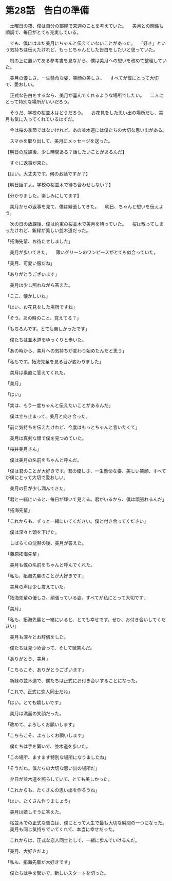 # 第28話　告白の準備

　土曜日の夜、僕は自分の部屋で来週のことを考えていた。
　美月との関係も順調で、毎日がとても充実している。

　でも、僕にはまだ美月にちゃんと伝えていないことがあった。
　「好き」という気持ちは伝えたけれど、もっとちゃんとした告白をしたいと思っていた。

　机の上に置いてある参考書を見ながら、僕は美月への想いを改めて整理していた。

　美月の優しさ、一生懸命な姿、笑顔の美しさ。
　すべてが僕にとって大切で、愛おしい。

　正式な告白をするなら、美月が喜んでくれるような場所でしたい。
　二人にとって特別な場所がいいだろう。

　そうだ、学校の桜並木はどうだろう。
　お花見をした思い出の場所だし、美月も気に入ってくれているはずだ。

　今は桜の季節ではないけれど、あの並木道には僕たちの大切な思い出がある。

　スマホを取り出して、美月にメッセージを送った。

【明日の放課後、少し時間ある？話したいことがあるんだ】

　すぐに返事が来た。

【はい。大丈夫です。何のお話ですか？】

【明日話すよ。学校の桜並木で待ち合わせしない？】

【分かりました。楽しみにしてます】

　美月からの返事を見て、僕は緊張してきた。
　明日、ちゃんと想いを伝えよう。

　次の日の放課後、僕は約束の桜並木で美月を待っていた。
　桜は散ってしまったけれど、新緑が美しい並木道だった。

「拓海先輩、お待たせしました」

　美月が歩いてきた。
　薄いグリーンのワンピースがとても似合っていた。

「美月、可愛い服だね」

「ありがとうございます」

　美月は少し照れながら答えた。

「ここ、懐かしいね」

「はい。お花見をした場所ですね」

「そう。あの時のこと、覚えてる？」

「もちろんです。とても楽しかったです」

　僕たちは並木道をゆっくりと歩いた。

「あの時から、美月への気持ちが変わり始めたんだと思う」

「私もです。拓海先輩を見る目が変わりました」

　美月は素直に答えてくれた。

「美月」

「はい」

「実は、もう一度ちゃんと伝えたいことがあるんだ」

　僕は立ち止まって、美月と向き合った。

「前に気持ちを伝えたけれど、今度はもっとちゃんと言いたくて」

　美月は真剣な顔で僕を見つめていた。

「桜井美月さん」

　僕は美月の名前をちゃんと呼んだ。

「僕は君のことが大好きです。君の優しさ、一生懸命な姿、美しい笑顔、すべてが僕にとって大切で愛おしい」

　美月の目が少し潤んできた。

「君と一緒にいると、毎日が輝いて見える。君がいるから、僕は頑張れるんだ」

「拓海先輩」

「これからも、ずっと一緒にいてください。僕と付き合ってください」

　僕は深々と頭を下げた。

　しばらくの沈黙の後、美月が答えた。

「藤原拓海先輩」

　美月も僕の名前をちゃんと呼んでくれた。

「私も、拓海先輩のことが大好きです」

　美月の声は少し震えていた。

「拓海先輩の優しさ、頑張っている姿、すべてが私にとって大切です」

「美月」

「私も、拓海先輩と一緒にいると、とても幸せです。ぜひ、お付き合いしてください」

　美月も深々とお辞儀をした。

　僕たちは見つめ合って、そして微笑んだ。

「ありがとう、美月」

「こちらこそ、ありがとうございます」

　新緑の並木道で、僕たちは正式にお付き合いすることになった。

「これで、正式に恋人同士だね」

「はい。とても嬉しいです」

　美月は満面の笑顔だった。

「改めて、よろしくお願いします」

「こちらこそ、よろしくお願いします」

　僕たちは手を繋いで、並木道を歩いた。

「この場所、ますます特別な場所になりましたね」

「そうだね。僕たちの大切な思い出の場所だ」

　夕日が並木道を照らしていて、とても美しかった。

「これからも、たくさんの思い出を作ろうね」

「はい。たくさん作りましょう」

　美月は嬉しそうに答えた。

　桜並木での正式な告白は、僕にとって人生で最も大切な瞬間の一つになった。
　美月も同じ気持ちでいてくれて、本当に幸せだった。

　これからは、正式な恋人同士として、一緒に歩んでいけるんだ。

「美月、大好きだよ」

「私も、拓海先輩が大好きです」

　僕たちは手を繋いで、新しいスタートを切った。